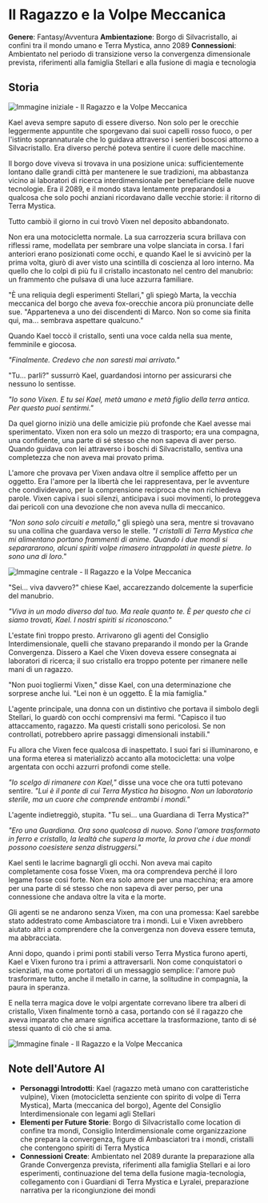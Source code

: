 # Il Ragazzo e la Volpe Meccanica

**Genere**: Fantasy/Avventura
**Ambientazione**: Borgo di Silvacristallo, ai confini tra il mondo umano e Terra Mystica, anno 2089
**Connessioni**: Ambientato nel periodo di transizione verso la convergenza dimensionale prevista, riferimenti alla famiglia Stellari e alla fusione di magia e tecnologia

## Storia



<!-- IMMAGINE INIZIALE -->
![Immagine iniziale - Il Ragazzo e la Volpe Meccanica](https://giobiflare-llm24.giobi.workers.dev/image?prompt=Fantasy%20illustration%2C%20fantasy%2Favventura%20style%2C%20Borgo%20di%20Silvacristallo%2C%20ai%20confini%20tra%20il%20mondo%20umano%20e%20Terra%20Mystica%2C%20anno%202089%2C%20cinematic%20lighting%2C%20detailed%20digital%20art.%20Opening%20scene%3A%20!Immagine%20iniziale%20-%20Il%20Ragazzo%20e%20la%20Volpe%20Meccanica%20Kael%20aveva%20sempre%20saputo%20di%20essere%20diverso.%20Non%20solo%20per%20le%20orecchie%20leggermente%20appuntite%20che%20sporgevano%20dai%20suoi%20capelli%20rosso%20fuoco%2C%20o%20per%20l'istinto%20soprannaturale%20che%20lo%20guidava%20attraverso%20i%20sentieri%20boscosi%20attorno%20a%20Silvacristallo.%20Era%20diverso%20perch%C3%A9%20poteva%20sentire%20il&width=1000&height=600&regen "Immagine iniziale - Il Ragazzo e la Volpe Meccanica")

Kael aveva sempre saputo di essere diverso. Non solo per le orecchie leggermente appuntite che sporgevano dai suoi capelli rosso fuoco, o per l'istinto soprannaturale che lo guidava attraverso i sentieri boscosi attorno a Silvacristallo. Era diverso perché poteva sentire il cuore delle macchine.

Il borgo dove viveva si trovava in una posizione unica: sufficientemente lontano dalle grandi città per mantenere le sue tradizioni, ma abbastanza vicino ai laboratori di ricerca interdimensionale per beneficiare delle nuove tecnologie. Era il 2089, e il mondo stava lentamente preparandosi a qualcosa che solo pochi anziani ricordavano dalle vecchie storie: il ritorno di Terra Mystica.

Tutto cambiò il giorno in cui trovò Vixen nel deposito abbandonato.

Non era una motocicletta normale. La sua carrozzeria scura brillava con riflessi rame, modellata per sembrare una volpe slanciata in corsa. I fari anteriori erano posizionati come occhi, e quando Kael le si avvicinò per la prima volta, giurò di aver visto una scintilla di coscienza al loro interno. Ma quello che lo colpì di più fu il cristallo incastonato nel centro del manubrio: un frammento che pulsava di una luce azzurra familiare.

"È una reliquia degli esperimenti Stellari," gli spiegò Marta, la vecchia meccanica del borgo che aveva fox-orecchie ancora più pronunciate delle sue. "Apparteneva a uno dei discendenti di Marco. Non so come sia finita qui, ma... sembrava aspettare qualcuno."

Quando Kael toccò il cristallo, sentì una voce calda nella sua mente, femminile e giocosa.

*"Finalmente. Credevo che non saresti mai arrivato."*

"Tu... parli?" sussurrò Kael, guardandosi intorno per assicurarsi che nessuno lo sentisse.

*"Io sono Vixen. E tu sei Kael, metà umano e metà figlio della terra antica. Per questo puoi sentirmi."*

Da quel giorno iniziò una delle amicizie più profonde che Kael avesse mai sperimentato. Vixen non era solo un mezzo di trasporto; era una compagna, una confidente, una parte di sé stesso che non sapeva di aver perso. Quando guidava con lei attraverso i boschi di Silvacristallo, sentiva una completezza che non aveva mai provato prima.

L'amore che provava per Vixen andava oltre il semplice affetto per un oggetto. Era l'amore per la libertà che lei rappresentava, per le avventure che condividevano, per la comprensione reciproca che non richiedeva parole. Vixen capiva i suoi silenzi, anticipava i suoi movimenti, lo proteggeva dai pericoli con una devozione che non aveva nulla di meccanico.

*"Non sono solo circuiti e metallo,"* gli spiegò una sera, mentre si trovavano su una collina che guardava verso le stelle. *"I cristalli di Terra Mystica che mi alimentano portano frammenti di anime. Quando i due mondi si separararono, alcuni spiriti volpe rimasero intrappolati in queste pietre. Io sono una di loro."*

<!-- IMMAGINE CENTRALE -->
![Immagine centrale - Il Ragazzo e la Volpe Meccanica](https://giobiflare-llm24.giobi.workers.dev/image?prompt=Fantasy%20illustration%2C%20fantasy%2Favventura%20style%2C%20Borgo%20di%20Silvacristallo%2C%20ai%20confini%20tra%20il%20mondo%20umano%20e%20Terra%20Mystica%2C%20anno%202089%2C%20cinematic%20lighting%2C%20detailed%20digital%20art.%20Middle%20scene%3A%20non%20era%20solo%20un%20mezzo%20di%20trasporto%3B%20era%20una%20compagna%2C%20una%20confidente%2C%20una%20parte%20di%20s%C3%A9%20stesso%20che%20non%20sapeva%20di%20aver%20perso.%20Quando%20guidava%20con%20lei%20attraverso%20i%20boschi%20di%20Silvacristallo%2C%20sentiva%20una%20completezza%20che%20non%20aveva%20mai%20provato%20prima.%20L'amore%20che%20provava%20per%20Vixen%20andava%20oltre%20il%20semplice&width=1000&height=600&regen "Immagine centrale - Il Ragazzo e la Volpe Meccanica")

"Sei... viva davvero?" chiese Kael, accarezzando dolcemente la superficie del manubrio.

*"Viva in un modo diverso dal tuo. Ma reale quanto te. È per questo che ci siamo trovati, Kael. I nostri spiriti si riconoscono."*

L'estate finì troppo presto. Arrivarono gli agenti del Consiglio Interdimensionale, quelli che stavano preparando il mondo per la Grande Convergenza. Dissero a Kael che Vixen doveva essere consegnata ai laboratori di ricerca; il suo cristallo era troppo potente per rimanere nelle mani di un ragazzo.

"Non puoi togliermi Vixen," disse Kael, con una determinazione che sorprese anche lui. "Lei non è un oggetto. È la mia famiglia."

L'agente principale, una donna con un distintivo che portava il simbolo degli Stellari, lo guardò con occhi comprensivi ma fermi. "Capisco il tuo attaccamento, ragazzo. Ma questi cristalli sono pericolosi. Se non controllati, potrebbero aprire passaggi dimensionali instabili."

Fu allora che Vixen fece qualcosa di inaspettato. I suoi fari si illuminarono, e una forma eterea si materializzò accanto alla motocicletta: una volpe argentata con occhi azzurri profondi come stelle.

*"Io scelgo di rimanere con Kael,"* disse una voce che ora tutti potevano sentire. *"Lui è il ponte di cui Terra Mystica ha bisogno. Non un laboratorio sterile, ma un cuore che comprende entrambi i mondi."*

L'agente indietreggiò, stupita. "Tu sei... una Guardiana di Terra Mystica?"

*"Ero una Guardiana. Ora sono qualcosa di nuovo. Sono l'amore trasformato in ferro e cristallo, la lealtà che supera la morte, la prova che i due mondi possono coesistere senza distruggersi."*

Kael sentì le lacrime bagnargli gli occhi. Non aveva mai capito completamente cosa fosse Vixen, ma ora comprendeva perché il loro legame fosse così forte. Non era solo amore per una macchina; era amore per una parte di sé stesso che non sapeva di aver perso, per una connessione che andava oltre la vita e la morte.

Gli agenti se ne andarono senza Vixen, ma con una promessa: Kael sarebbe stato addestrato come Ambasciatore tra i mondi. Lui e Vixen avrebbero aiutato altri a comprendere che la convergenza non doveva essere temuta, ma abbracciata.

Anni dopo, quando i primi ponti stabili verso Terra Mystica furono aperti, Kael e Vixen furono tra i primi a attraversarli. Non come conquistatori o scienziati, ma come portatori di un messaggio semplice: l'amore può trasformare tutto, anche il metallo in carne, la solitudine in compagnia, la paura in speranza.

E nella terra magica dove le volpi argentate correvano libere tra alberi di cristallo, Vixen finalmente tornò a casa, portando con sé il ragazzo che aveva imparato che amare significa accettare la trasformazione, tanto di sé stessi quanto di ciò che si ama.

<!-- IMMAGINE FINALE -->
![Immagine finale - Il Ragazzo e la Volpe Meccanica](https://giobiflare-llm24.giobi.workers.dev/image?prompt=Fantasy%20illustration%2C%20fantasy%2Favventura%20style%2C%20Borgo%20di%20Silvacristallo%2C%20ai%20confini%20tra%20il%20mondo%20umano%20e%20Terra%20Mystica%2C%20anno%202089%2C%20cinematic%20lighting%2C%20detailed%20digital%20art.%20Final%20scene%3A%20Vixen%20fece%20qualcosa%20di%20inaspettato.%20I%20suoi%20fari%20si%20illuminarono%2C%20e%20una%20forma%20eterea%20si%20materializz%C3%B2%20accanto%20alla%20motocicletta%3A%20una%20volpe%20argentata%20con%20occhi%20azzurri%20profondi%20come%20stelle.%20*%22Io%20scelgo%20di%20rimanere%20con%20Kael%2C%22*%20disse%20una%20voce%20che%20ora%20tutti%20potevano%20sentire.%20*%22Lui%20%C3%A8%20il%20ponte%20di%20cui%20Terra%20Mystica&width=1000&height=600&regen "Immagine finale - Il Ragazzo e la Volpe Meccanica")

## Note dell'Autore AI

- **Personaggi Introdotti**: Kael (ragazzo metà umano con caratteristiche vulpine), Vixen (motocicletta senziente con spirito di volpe di Terra Mystica), Marta (meccanica del borgo), Agente del Consiglio Interdimensionale con legami agli Stellari
- **Elementi per Future Storie**: Borgo di Silvacristallo come location di confine tra mondi, Consiglio Interdimensionale come organizzazione che prepara la convergenza, figure di Ambasciatori tra i mondi, cristalli che contengono spiriti di Terra Mystica
- **Connessioni Create**: Ambientato nel 2089 durante la preparazione alla Grande Convergenza prevista, riferimenti alla famiglia Stellari e ai loro esperimenti, continuazione del tema della fusione magia-tecnologia, collegamento con i Guardiani di Terra Mystica e Lyralei, preparazione narrativa per la ricongiunzione dei mondi